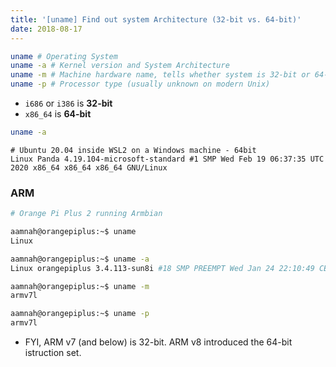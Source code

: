 ```yaml
---
title: '[uname] Find out system Architecture (32-bit vs. 64-bit)'
date: 2018-08-17
---
```



```bash
uname # Operating System
uname -a # Kernel version and System Architecture
uname -m # Machine hardware name, tells whether system is 32-bit or 64-bit
uname -p # Processor type (usually unknown on modern Unix)
```

- `i686` or `i386` is **32-bit** 
- `x86_64` is **64-bit**

```bash
uname -a
```

```
# Ubuntu 20.04 inside WSL2 on a Windows machine - 64bit
Linux Panda 4.19.104-microsoft-standard #1 SMP Wed Feb 19 06:37:35 UTC 2020 x86_64 x86_64 x86_64 GNU/Linux
```

### ARM

```bash
# Orange Pi Plus 2 running Armbian

aamnah@orangepiplus:~$ uname
Linux

aamnah@orangepiplus:~$ uname -a
Linux orangepiplus 3.4.113-sun8i #18 SMP PREEMPT Wed Jan 24 22:10:49 CET 2018 armv7l armv7l armv7l GNU/Linux

aamnah@orangepiplus:~$ uname -m
armv7l

aamnah@orangepiplus:~$ uname -p
armv7l
```

- FYI, ARM v7 (and below) is 32-bit. ARM v8 introduced the 64-bit istruction set.
